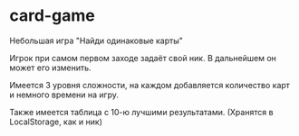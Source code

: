 # card-game
Небольшая игра "Найди одинаковые карты"

<!-- ![Image alt](https://github.com/wyylame/card-game/raw/master/img/screenshots/start.png) -->

Игрок при самом первом заходе задаёт свой ник. В дальнейшем он может его изменить.

<!-- ![Image alt](https://github.com/wyylame/card-game/raw/master/img/screenshots/Screenshot_639.png) -->

Имеется 3 уровня сложности, на каждом добавляется количество карт и немного времени на игру.
<!-- 
![Image alt](https://github.com/wyylame/card-game/raw/master/img/screenshots/cards_1.png)
![Image alt](https://github.com/wyylame/card-game/raw/master/img/screenshots/cards.png)
![Image alt](https://github.com/wyylame/card-game/raw/master/img/screenshots/cards_3.png) -->

Также имеется таблица с 10-ю лучшими результатами. (Хранятся в LocalStorage, как и ник)
